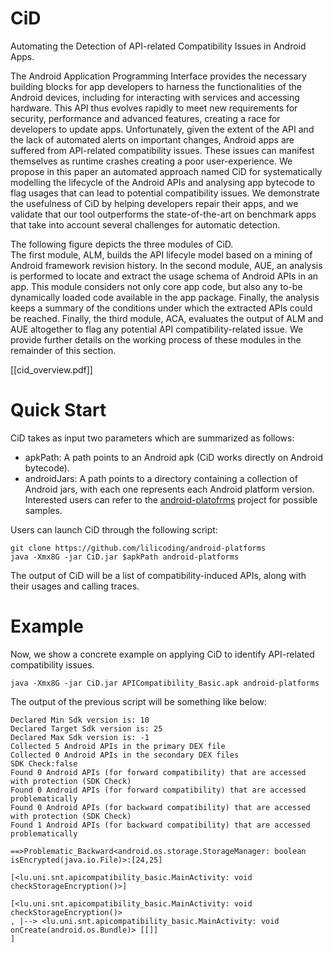 # CiD
Automating the Detection of API-related Compatibility Issues in Android Apps.

The Android Application Programming Interface provides the necessary building blocks for
app developers to harness the functionalities of the Android devices, including for interacting
with services and accessing hardware. This API thus evolves rapidly to meet new requirements for
security, performance and advanced features, creating a race for developers to update apps. Unfortunately,
given the extent of the API and the lack of automated alerts on important changes, Android apps are suffered from API-related compatibility issues.
These issues can manifest themselves as runtime crashes creating a poor
user-experience. We propose in this paper an automated approach named CiD for systematically modelling the
lifecycle of the Android APIs and analysing app bytecode to flag usages that can lead to potential compatibility issues. We demonstrate
the usefulness of CiD by helping developers repair their apps, and we validate that our tool outperforms the state-of-the-art
on benchmark apps that take into account several challenges for automatic detection.

The following figure depicts the three modules of CiD.  
The first module, ALM, builds the API lifecyle model based on a mining of Android framework revision history.
In the second module, AUE, an analysis is performed to locate and extract the usage schema of
Android APIs in an app. This module considers not only core app code, but also any to-be dynamically
 loaded code available in the app package. Finally, the analysis keeps a summary of the conditions under which the extracted APIs could be reached.
Finally, the third module, ACA, evaluates the output of ALM and AUE altogether to flag any potential 
API compatibility-related issue.
We provide further details on the working process of these modules in the remainder of this section.

[[cid_overview.pdf]]

# Quick Start

CiD takes as input two parameters which are summarized as follows:
* apkPath: A path points to an Android apk (CiD works directly on Android bytecode).
* androidJars: A path points to a directory containing a collection of Android jars, with each one represents each Android platform version.
Interested users can refer to the [android-platofrms](https://github.com/lilicoding/android-platforms) project for possible samples.

Users can launch CiD through the following script:

```
git clone https://github.com/lilicoding/android-platforms
java -Xmx8G -jar CiD.jar $apkPath android-platforms
```

The output of CiD will be a list of compatibility-induced APIs, along with their usages and calling traces.

# Example

Now, we show a concrete example on applying CiD to identify API-related compatibility issues.

```
java -Xmx8G -jar CiD.jar APICompatibility_Basic.apk android-platforms
```

The output of the previous script will be something like below:

```
Declared Min Sdk version is: 10
Declared Target Sdk version is: 25
Declared Max Sdk version is: -1
Collected 5 Android APIs in the primary DEX file
Collected 0 Android APIs in the secondary DEX files
SDK Check:false
Found 0 Android APIs (for forward compatibility) that are accessed with protection (SDK Check)
Found 0 Android APIs (for forward compatibility) that are accessed problematically
Found 0 Android APIs (for backward compatibility) that are accessed with protection (SDK Check)
Found 1 Android APIs (for backward compatibility) that are accessed problematically

==>Problematic_Backward<android.os.storage.StorageManager: boolean isEncrypted(java.io.File)>:[24,25]

[<lu.uni.snt.apicompatibility_basic.MainActivity: void checkStorageEncryption()>]

[<lu.uni.snt.apicompatibility_basic.MainActivity: void checkStorageEncryption()>
, |--> <lu.uni.snt.apicompatibility_basic.MainActivity: void onCreate(android.os.Bundle)> [[]]
]
```
